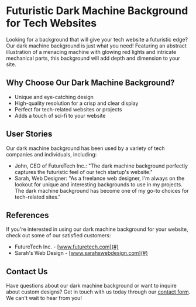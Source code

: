 <!--font:Poppins-->

# Futuristic Dark Machine Background for Tech Websites

Looking for a background that will give your tech website a futuristic edge? Our dark machine background is just what you need! Featuring an abstract illustration of a menacing machine with glowing red lights and intricate mechanical parts, this background will add depth and dimension to your site.

## Why Choose Our Dark Machine Background?

- Unique and eye-catching design
- High-quality resolution for a crisp and clear display
- Perfect for tech-related websites or projects
- Adds a touch of sci-fi to your website

## User Stories

Our dark machine background has been used by a variety of tech companies and individuals, including:

- John, CEO of FutureTech Inc.: "The dark machine background perfectly captures the futuristic feel of our tech startup's website."
- Sarah, Web Designer: "As a freelance web designer, I'm always on the lookout for unique and interesting backgrounds to use in my projects. The dark machine background has become one of my go-to choices for tech-related sites."

## References

If you're interested in using our dark machine background for your website, check out some of our satisfied customers:

- FutureTech Inc. - [www.futuretech.com](#)
- Sarah's Web Design - [www.sarahswebdesign.com](#)

## Contact Us

Have questions about our dark machine background or want to inquire about custom designs? Get in touch with us today through our [contact form](#contact). We can't wait to hear from you!

<!--

Write me content for website with wallpaper which alt text is:

"A wallpaper featuring an abstract illustration of a dark and ominous machine, with glowing red lights and mechanical parts."

The name/title of the page should not be 1:1 copy of the alt text but rather a real content of the website which is using this wallpaper.

- Use markdown format 
- Start with heading
- Heading should be short and concise
- The content should look like a real website 
- The website should not be about the wallpaper, wallpaper is just a related background
- Heading should be contain work "wallpaper" or "background"
- Include real sections like references, contact, user stories, etc. use things relevant to the page purpose.
- Feel free to use structure like headings, bullets, numbering, blockquotes, paragraphs, horizontal lines, etc.
- You can use formatting like bold or _italic_
- You can include UTF-8 emojis
- Links should be only #hash anchors (and you can refer to the document itself)
- Do not include images


---


# Dark Machine Background for Your Tech Website

Are you looking for a bold and striking background for your tech website? Look no further than our dark machine wallpaper! Featuring an abstract illustration of a menacing machine with glowing red lights and mechanical parts, this wallpaper is sure to make a statement.

## Why Choose Our Dark Machine Wallpaper?

- Unique and eye-catching design
- High-quality resolution for a crisp and clear display
- Adds depth and dimension to your website
- Perfect for tech-related websites or projects

## User Stories

Our dark machine wallpaper has been used by a variety of tech companies and individuals, including:

> "I was looking for a background that would really capture the futuristic feel of my tech startup's website. The dark machine wallpaper was the perfect fit!" - John, CEO of FutureTech Inc.

> "As a freelance web designer, I'm always on the lookout for unique and interesting backgrounds to use in my projects. The dark machine wallpaper has become one of my go-to choices for tech-related sites." - Sarah, Web Designer

## References

If you're interested in using our dark machine wallpaper for your website, check out some of our satisfied customers:

- FutureTech Inc. - [www.futuretech.com](#)
- Sarah's Web Design - [www.sarahswebdesign.com](#)

## Contact Us

If you have any questions about our dark machine wallpaper or would like to inquire about custom designs, please don't hesitate to [contact us](#contact). We look forward to hearing from you!


---


Heading is too long, rewrite whole content.


---


# Dark Machine Wallpaper for Tech Websites

Looking for a striking background that will make your tech website stand out? Our dark machine wallpaper is just what you need! With an abstract illustration of a menacing machine, complete with glowing red lights and intricate mechanical parts, this wallpaper is sure to impress.

## Why Choose Our Dark Machine Wallpaper?

- Unique and eye-catching design
- High-quality resolution for a crisp and clear display
- Adds depth and dimension to your website
- Perfect for tech-related websites or projects

## User Stories

Our dark machine wallpaper has been used by a variety of tech companies and individuals, including:

- John, CEO of FutureTech Inc.: "The dark machine wallpaper perfectly captures the futuristic feel of our tech startup's website."
- Sarah, Web Designer: "As a freelance web designer, I'm always on the lookout for unique and interesting backgrounds to use in my projects. The dark machine wallpaper has become one of my go-to choices for tech-related sites."

## References

If you're interested in using our dark machine wallpaper for your website, check out some of our satisfied customers:

- FutureTech Inc. - [www.futuretech.com](#)
- Sarah's Web Design - [www.sarahswebdesign.com](#)

## Contact Us

Have questions about our dark machine wallpaper or want to inquire about custom designs? Get in touch with us today through our [contact form](#contact). We can't wait to hear from you!


---


Heading should not include word "wallpaper". The website should not be about the wallpaper itself, wallpaper is just a related background, rewrite whole content.


---


# Dark Machine Background for Your Tech Website

Make your tech website stand out with our dark machine background! Featuring an abstract illustration of a menacing machine, complete with glowing red lights and intricate mechanical parts, this background is sure to impress.

## Why Choose Our Dark Machine Background?

- Unique and eye-catching design
- High-quality resolution for a crisp and clear display
- Adds depth and dimension to your website
- Perfect for tech-related websites or projects

## User Stories

Our dark machine background has been used by a variety of tech companies and individuals, including:

- John, CEO of FutureTech Inc.: "The dark machine background perfectly captures the futuristic feel of our tech startup's website."
- Sarah, Web Designer: "As a freelance web designer, I'm always on the lookout for unique and interesting backgrounds to use in my projects. The dark machine background has become one of my go-to choices for tech-related sites."

## References

If you're interested in using our dark machine background for your website, check out some of our satisfied customers:

- FutureTech Inc. - [www.futuretech.com](#)
- Sarah's Web Design - [www.sarahswebdesign.com](#)

## Contact Us

Have questions about our dark machine background or want to inquire about custom designs? Get in touch with us today through our [contact form](#contact). We can't wait to hear from you!


---


Heading is too long, rewrite whole content.


---


# Futuristic Dark Machine Background for Tech Websites

Looking for a background that will give your tech website a futuristic edge? Our dark machine background is just what you need! Featuring an abstract illustration of a menacing machine with glowing red lights and intricate mechanical parts, this background will add depth and dimension to your site.

## Why Choose Our Dark Machine Background?

- Unique and eye-catching design
- High-quality resolution for a crisp and clear display
- Perfect for tech-related websites or projects
- Adds a touch of sci-fi to your website

## User Stories

Our dark machine background has been used by a variety of tech companies and individuals, including:

- John, CEO of FutureTech Inc.: "The dark machine background perfectly captures the futuristic feel of our tech startup's website."
- Sarah, Web Designer: "As a freelance web designer, I'm always on the lookout for unique and interesting backgrounds to use in my projects. The dark machine background has become one of my go-to choices for tech-related sites."

## References

If you're interested in using our dark machine background for your website, check out some of our satisfied customers:

- FutureTech Inc. - [www.futuretech.com](#)
- Sarah's Web Design - [www.sarahswebdesign.com](#)

## Contact Us

Have questions about our dark machine background or want to inquire about custom designs? Get in touch with us today through our [contact form](#contact). We can't wait to hear from you!


---


Write me a Google font which is best fitting for the website.

Pick from the list:
- Open Sans
- Futura
- Orbitron
- Raleway
- Barlow Condensed
- Inter
- Alegreya
- Poppins
- Great Vibes
- Playfair Display
- Lato
- Montserrat
- Lobster
- Dancing Script
- IBM Plex Sans
- Exo 2
- Roboto


Write just the font name nothing else.


---


Poppins

-->

